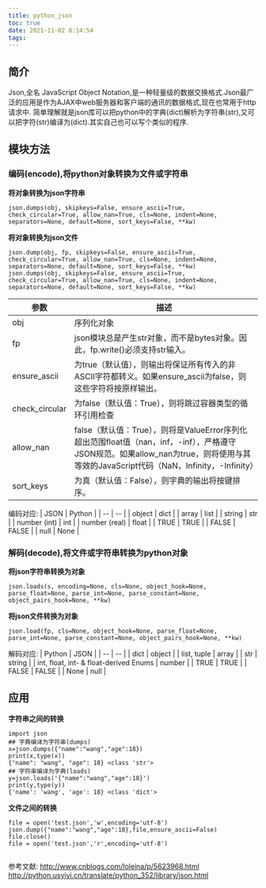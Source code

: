 ```yaml
---
title: python_json
toc: true
date: 2021-11-02 8:14:54
tags:
---
```


## 简介
Json,全名 JavaScript Object Notation,是一种轻量级的数据交换格式.Json最广泛的应用是作为AJAX中web服务器和客户端的通讯的数据格式,现在也常用于http请求中.
简单理解就是json库可以把python中的字典(dict)解析为字符串(str),又可以把字符(str)编译为(dict).其实自己也可以写个类似的程序.
## 模块方法
### 编码(encode),将python对象转换为文件或字符串

**将对象转换为json字符串**
```
json.dumps(obj, skipkeys=False, ensure_ascii=True, check_circular=True, allow_nan=True, cls=None, indent=None, separators=None, default=None, sort_keys=False, **kw)
```
**将对象转换为json文件**
```
json.dump(obj, fp, skipkeys=False, ensure_ascii=True, check_circular=True, allow_nan=True, cls=None, indent=None, separators=None, default=None, sort_keys=False, **kw)
json.dumps(obj, skipkeys=False, ensure_ascii=True, check_circular=True, allow_nan=True, cls=None, indent=None, separators=None, default=None, sort_keys=False, **kw)
```

|参数|描述|
|--|--|
|obj|序列化对象|
|fp|json模块总是产生str对象，而不是bytes对象。因此，fp.write()必须支持str输入。|
|ensure_ascii|为true（默认值），则输出将保证所有传入的非ASCII字符都转义。如果ensure_ascii为false，则这些字符将按原样输出。|
|check_circular|为false（默认值：True），则将跳过容器类型的循环引用检查|
|allow_nan|false（默认值：True），则将是ValueError序列化超出范围float值（nan，inf，-inf），严格遵守JSON规范。如果allow_nan为true，则将使用与其等效的JavaScript代码（NaN，Infinity，-Infinity）|
|sort_keys|为真（默认值：False），则字典的输出将按键排序。|
编码对应:
|	JSON	|	Python	|
|	--	|	--	|
|	object	|	dict	|
|	array	|	list	|
|	string	|	str	|
|	number (int)	|	int	|
|	number (real)	|	float	|
|	TRUE	|	TRUE	|
|	FALSE	|	FALSE	|
|	null	|	None	|

### 解码(decode),将文件或字符串转换为python对象
**将json字符串转换为对象**
```
json.loads(s, encoding=None, cls=None, object_hook=None, parse_float=None, parse_int=None, parse_constant=None, object_pairs_hook=None, **kw)
```
**将json文件转换为对象**
```
json.load(fp, cls=None, object_hook=None, parse_float=None, parse_int=None, parse_constant=None, object_pairs_hook=None, **kw)
```
解码对应:
|	Python	|	JSON	|
|	--	|	--	|
|	dict	|	object	|
|	list, tuple	|	array	|
|	str	|	string	|
|	int, float, int- & float-derived Enums	|	number	|
|	TRUE	|	TRUE	|
|	FALSE	|	FALSE	|
|	None	|	null	|

## 应用
**字符串之间的转换**
```
import json
## 字典编译为字符串(dumps)
x=json.dumps({"name":"wang","age":18})
print(x,type(x))
{"name": "wang", "age": 18} <class 'str'>
## 字符串编译为字典(loads)
y=json.loads('{"name":"wang","age":18}')
print(y,type(y))
{'name': 'wang', 'age': 18} <class 'dict'>
```

**文件之间的转换**
```
file = open('test.json','w',encoding='utf-8')  
json.dump({"name":"wang","age":18},file,ensure_ascii=False)
file.close() 
file = open('test.json','r',encoding='utf-8')


```
参考文献:
http://www.cnblogs.com/loleina/p/5623968.html
http://python.usyiyi.cn/translate/python_352/library/json.html